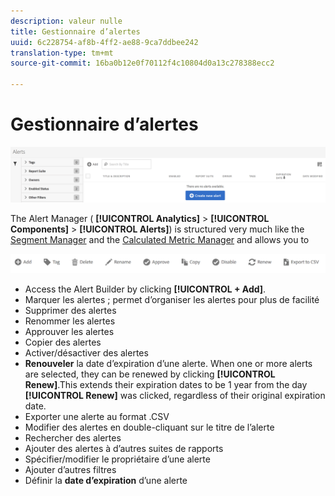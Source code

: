 ```yaml
---
description: valeur nulle
title: Gestionnaire d’alertes
uuid: 6c228754-af8b-4ff2-ae88-9ca7ddbee242
translation-type: tm+mt
source-git-commit: 16ba0b12e0f70112f4c10804d0a13c278388ecc2

---
```



# Gestionnaire d’alertes

![](assets/alert-manager.png)

The Alert Manager ( **[!UICONTROL Analytics]** &gt; **[!UICONTROL Components]** &gt; **[!UICONTROL Alerts]**) is structured very much like the [Segment Manager](https://marketing.adobe.com/resources/help/en_US/analytics/segment/seg_manage.html) and the [Calculated Metric Manager](https://marketing.adobe.com/resources/help/en_US/analytics/calcmetrics/cm_manager.html) and allows you to

![](assets/alert-manager-tasks.png)

* Access the Alert Builder by clicking **[!UICONTROL + Add]**.
* Marquer les alertes ; permet d’organiser les alertes pour plus de facilité
* Supprimer des alertes
* Renommer les alertes
* Approuver les alertes
* Copier des alertes
* Activer/désactiver des alertes
* **Renouveler** la date d’expiration d’une alerte. When one or more alerts are selected, they can be renewed by clicking **[!UICONTROL Renew]**.This extends their expiration dates to be 1 year from the day **[!UICONTROL Renew]** was clicked, regardless of their original expiration date.
* Exporter une alerte au format .CSV
* Modifier des alertes en double-cliquant sur le titre de l’alerte
* Rechercher des alertes
* Ajouter des alertes à d’autres suites de rapports
* Spécifier/modifier le propriétaire d’une alerte
* Ajouter d’autres filtres
* Définir la **date d’expiration** d’une alerte

